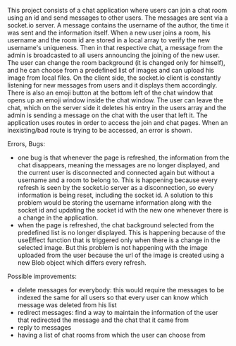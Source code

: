 This project consists of a chat application where users can join a chat room using an id and 
send messages to other users. The messages are sent via a socket.io server. 
A message contains the username of the author, the time it was sent and the information 
itself.
When a new user joins a room, his username and the room id are stored in a local array to verify
the new username's uniqueness. Then in that respective chat, a message from 
the admin is broadcasted to all users announcing the joining of the new user. 
The user can change the room background  (it is changed only for himself), and he can choose from a
predefined list of images and can upload his image from local files.
On the client side, the socket.io client is constantly listening for new messages from users and 
it displays them accordingly. 
There is also an emoji button at the bottom left of the chat window that opens up an emoji window
inside the chat window.
The user can leave the chat, which on the server side it deletes his entry in the users array and 
the admin is sending a message on the chat with the user that left it. 
The application uses routes in order to access the join and chat pages. When an 
inexisting/bad route is trying to be accessed, an error is shown.
 

Errors, Bugs: 
- one bug is that whenever the page is refreshed, the information from the chat disappears, 
meaning the messages are no longer displayed, and the current user is disconnected and connected 
again but without a username and a room to belong to. This is happening because every refresh is 
seen by the socket.io server as a disconnection, so every information is being reset,  including the 
socket id. A solution to this problem would be storing the username information along with the 
socket id and updating the socket id with the new one whenever there is a change in the 
application. 
- when the page is refreshed, the chat background selected from the predefined list is no longer
displayed. This is happening because of the useEffect function that is triggered only when 
there is a change in the selected image. But this problem is not happening with the image 
uploaded from the user because the url of the image is created using a new Blob object which 
differs every refresh. 



Possible improvements: 
- delete messages for everybody: this would require the messages to be indexed the same for 
all users so that every user can know which message was deleted from his list
- redirect messages: find a way to maintain the information of the user that redirected the 
message and the chat that it came from
- reply to messages
- having a list of chat rooms from which the user can choose from
